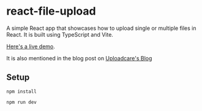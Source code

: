 # react-file-upload

A simple React app that showcases how to upload single or multiple files in React. It is built using TypeScript and Vite.

[Here's a live demo](https://codesandbox.io/p/github/nikolalsvk/react-file-upload/main).

It is also mentioned in the blog post on [Uploadcare's Blog](https://uploadcare.com/blog/how-to-upload-file-in-react/)

## Setup

```
npm install
```

```
npm run dev
```

